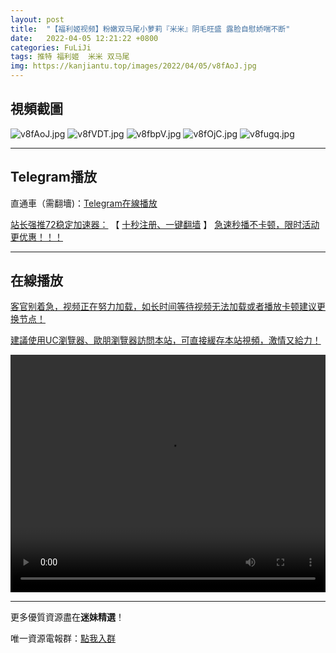 ```yaml
---
layout: post
title:  "【福利姬视频】粉嫩双马尾小萝莉『米米』阴毛旺盛 露脸自慰娇喘不断"
date:   2022-04-05 12:21:22 +0800
categories: FuLiJi
tags: 推特 福利姬  米米 双马尾
img: https://kanjiantu.top/images/2022/04/05/v8fAoJ.jpg
---
```



## 視頻截圖

![v8fAoJ.jpg](https://kanjiantu.top/images/2022/04/05/v8fAoJ.jpg)
![v8fVDT.jpg](https://kanjiantu.top/images/2022/04/05/v8fVDT.jpg)
![v8fbpV.jpg](https://kanjiantu.top/images/2022/04/05/v8fbpV.jpg)
![v8fOjC.jpg](https://kanjiantu.top/images/2022/04/05/v8fOjC.jpg)
![v8fugq.jpg](https://kanjiantu.top/images/2022/04/05/v8fugq.jpg)

* * *
## Telegram播放

直通車（需翻墻)：[Telegram在線播放](https://t.me/mimeijingxuan/461)

<u>站长强推72稳定加速器：</u> 【 [十秒注册、一键翻墙](https://72vpn.xyz/#/register?code=mimei) 】
<u>  急速秒播不卡顿，限时活动更优惠！！！</u>
* * *
## 在線播放
<u>客官别着急，视频正在努力加载，如长时间等待视频无法加载或者播放卡顿建议更换节点！</u>

<u>建議使用UC瀏覽器、歐朋瀏覽器訪問本站，可直接緩存本站視頻，激情又給力！</u>
<center><video src="https://cdn.publer.io/uploads/videos/624b2a5edb2797129f4a63d7/f086ac4f8c41c6c03fb7748384bdd824.mp4" width="100%" height="380px" controls="controls"></video></center>

* * *
更多優質資源盡在**迷妹精選**！

唯一資源電報群：[點我入群](https://t.me/mimeijingxuan)


